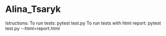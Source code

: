 # Alina_Tsaryk
Istructions:
To run tests: pytest test.py
To run tests with html report: pytest test.py --html=report.html
